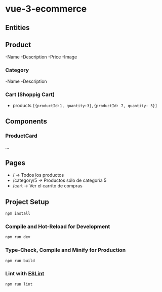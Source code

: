 # vue-3-ecommerce

## Entities

## Product
 -Name
 -Description
 -Price
 -Image

### Category
  -Name
  -Description

### Cart (Shoppig Cart)
- products `[{productId:1, quantity:3},{productId: 7, quantity: 5}]`

## Components

### ProductCard
...
## Pages
- / -> Todos los productos 
- /category/5 -> Productos sólo de categoría 5
- /cart -> Ver el carrito de compras 












## Project Setup

```sh
npm install
```

### Compile and Hot-Reload for Development

```sh
npm run dev
```

### Type-Check, Compile and Minify for Production

```sh
npm run build
```

### Lint with [ESLint](https://eslint.org/)

```sh
npm run lint
```
